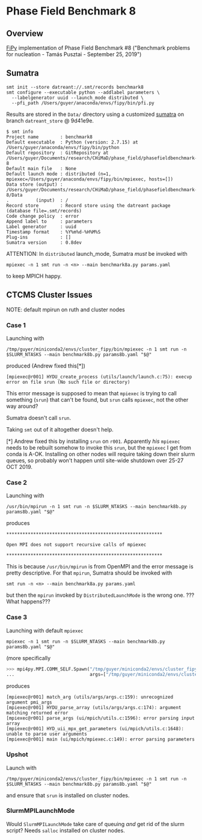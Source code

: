 # Phase Field Benchmark 8

## Overview

[FiPy](https://www.ctcms.nist.gov/fipy) implementation of 
Phase Field Benchmark #8 ("Benchmark problems for nucleation - Tamás 
Pusztai - September 25, 2019")

## Sumatra

```
smt init --store datreant://.smt/records benchmark8
smt configure --executable python --addlabel parameters \
  --labelgenerator uuid --launch_mode distributed \
  --pfi_path /Users/guyer/anaconda/envs/fipy/bin/pfi.py
```

Results are stored in the `Data/` directory using a customized
[sumatra](http://neuralensemble.org/sumatra/)
on branch `datreant_store` @ 9d41e9e.

```
$ smt info
Project name        : benchmark8
Default executable  : Python (version: 2.7.15) at /Users/guyer/anaconda/envs/fipy/bin/python
Default repository  : GitRepository at /Users/guyer/Documents/research/CHiMaD/phase_field/phasefieldbenchmark-8
Default main file   : None
Default launch mode : distributed (n=1, mpiexec=/Users/guyer/anaconda/envs/fipy/bin/mpiexec, hosts=[])
Data store (output) : /Users/guyer/Documents/research/CHiMaD/phase_field/phasefieldbenchmark-8/Data
.          (input)  : /
Record store        : Record store using the datreant package (database file=.smt/records)
Code change policy  : error
Append label to     : parameters
Label generator     : uuid
Timestamp format    : %Y%m%d-%H%M%S
Plug-ins            : []
Sumatra version     : 0.8dev
```


ATTENTION: In `distributed` launch_mode, Sumatra *must* be invoked with
```
mpiexec -n 1 smt run -n <n> --main benchmark8a.py params.yaml
```
to keep MPICH happy.


## CTCMS Cluster Issues

NOTE: default mpirun on ruth and cluster nodes

### Case 1

Launching with
```
/tmp/guyer/miniconda2/envs/cluster_fipy/bin/mpiexec -n 1 smt run -n $SLURM_NTASKS --main benchmark8b.py params8b.yaml "$@"
```
produced (Andrew fixed this[*])
```
[mpiexec@r001] HYDU_create_process (utils/launch/launch.c:75): execvp error on file srun (No such file or directory)
```

This error message is supposed to mean that `mpiexec` is trying to call 
something (`srun`) that can't be found, but `srun` calls `mpiexec`, not 
the other way around? 

Sumatra doesn't call `srun`. 

Taking `smt` out of it altogether doesn't help.

[*] Andrew fixed this by installing `srun` on `r001`.  Apparently *his*
`mpiexec` needs to be rebuilt somehow to invoke this `srun`, but the
`mpiexec` I get from conda is A-OK. Installing on other nodes will require 
taking down their slurm queues, so probably won't happen until site-wide 
shutdown over 25-27 OCT 2019.

### Case 2

Launching with
```
/usr/bin/mpirun -n 1 smt run -n $SLURM_NTASKS --main benchmark8b.py params8b.yaml "$@"
```
produces
```
**********************************************************

Open MPI does not support recursive calls of mpiexec

**********************************************************
```

This is because `/usr/bin/mpirun` is from OpenMPI and the error message is 
pretty descriptive. For that `mpirun`, Sumatra should be invoked with 
```
smt run -n <n> --main benchmark8a.py params.yaml
```
but then the `mpirun` invoked by `DistributedLaunchMode` is the wrong one.
???What happens???

### Case 3

Launching with default `mpiexec`
```
mpiexec -n 1 smt run -n $SLURM_NTASKS --main benchmark8b.py params8b.yaml "$@"
```
(more specifically
```python
>>> mpi4py.MPI.COMM_SELF.Spawn("/tmp/guyer/miniconda2/envs/cluster_fipy/bin/python",
...                            args=["/tmp/guyer/miniconda2/envs/cluster_fipy/bin/pfi.py"])
```
produces
```
[mpiexec@r001] match_arg (utils/args/args.c:159): unrecognized argument pmi_args
[mpiexec@r001] HYDU_parse_array (utils/args/args.c:174): argument matching returned error
[mpiexec@r001] parse_args (ui/mpich/utils.c:1596): error parsing input array
[mpiexec@r001] HYD_uii_mpx_get_parameters (ui/mpich/utils.c:1648): unable to parse user arguments
[mpiexec@r001] main (ui/mpich/mpiexec.c:149): error parsing parameters
```

### Upshot

Launch with
```
/tmp/guyer/miniconda2/envs/cluster_fipy/bin/mpiexec -n 1 smt run -n $SLURM_NTASKS --main benchmark8b.py params8b.yaml "$@"
```
and ensure that `srun` is installed on cluster nodes.

### SlurmMPILaunchMode

Would `SlurmMPILaunchMode` take care of queuing *and* get rid of the slurm 
script? Needs `salloc` installed on cluster nodes.